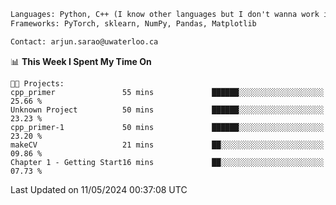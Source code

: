 ```txt
Languages: Python, C++ (I know other languages but I don't wanna work in em)
Frameworks: PyTorch, sklearn, NumPy, Pandas, Matplotlib

Contact: arjun.sarao@uwaterloo.ca
```

<!--START_SECTION:waka-->
📊 **This Week I Spent My Time On** 

```text
🐱‍💻 Projects: 
cpp_primer               55 mins             ██████░░░░░░░░░░░░░░░░░░░   25.66 % 
Unknown Project          50 mins             ██████░░░░░░░░░░░░░░░░░░░   23.23 % 
cpp_primer-1             50 mins             ██████░░░░░░░░░░░░░░░░░░░   23.20 % 
makeCV                   21 mins             ██░░░░░░░░░░░░░░░░░░░░░░░   09.86 % 
Chapter 1 - Getting Start16 mins             ██░░░░░░░░░░░░░░░░░░░░░░░   07.73 % 
```


 Last Updated on 11/05/2024 00:37:08 UTC
<!--END_SECTION:waka-->
